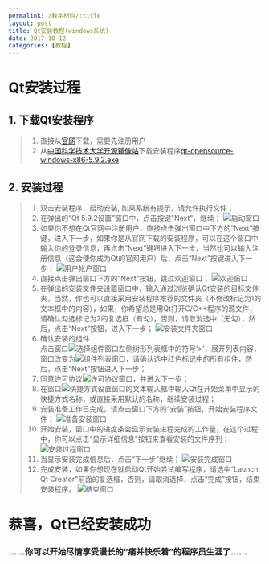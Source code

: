 ```yaml
---
permalink: /教学材料/:title
layout: post
title: Qt安装教程(windows系统)
date: 2017-10-12
categories: [教程]
---
```


# Qt安装过程
## 1. 下载Qt安装程序
> 1. 直接从[官网](https://www.qt.io/)下载，需要先注册用户
> 1. 从[中国科学技术大学开源镜像站](http://mirrors.ustc.edu.cn/)下载安装程序[qt-opensource-windows-x86-5.9.2.exe](http://mirrors.ustc.edu.cn/qtproject/official_releases/qt/5.9/5.9.2/qt-opensource-windows-x86-5.9.2.exe)

## 2. 安装过程
> 1. 双击安装程序，启动安装, 如果系统有提示，请允许执行文件；
> 1. 在弹出的“Qt 5.9.2设置”窗口中，点击按键"Next"，继续；
>    ![启动窗口](../images/QtInstall_01.PNG)
> 1. 如果你不想在Qt官网中注册用户，直接点击弹出窗口中下方的“Next”按键，进入下一步，如果你是从官网下载的安装程序，可以在这个窗口中输入你的登录信息，再点击“Next”键钮进入下一步，当然也可以输入注册信息（这会使你成为Qt的官网用户）后，点击“Next”按键进入下一步；
>    ![用户帐户窗口](../images/QtInstall_02.PNG)
> 1. 直接点击弹出窗口下方的“Next”按钮，跳过欢迎窗口；
>    ![欢迎窗口](../images/QtInstall_03.PNG)
> 1. 在弹出的安装文件夹设置窗口中，输入通过浏览确认Qt安装的目标文件夹，当然，你也可以直接采用安装程序推荐的文件夹（不修改标记为1的文本框中的内容），如果，你希望总是用Qt打开C/C++程序的源文件，请确认勾选标记为2的复选框（有勾），否则，请取消选中（无勾），然后，点击“Next”按钮，进入下一步；
>    ![安装文件夹窗口](../images/QtInstall_04.PNG)
> 1. 确认安装的组件    
> 点击窗口![选择组件窗口](../images/QtInstall_05.PNG)左侧树形列表框中的符号‘>’，展开列表内容，窗口改变为![组件列表窗口](../images/QtInstall_06.PNG)，请确认选中红色标记中的所有组件，然后，点击“Next”按钮进入下一步；
> 1. 同意许可协议![许可协议窗口](../images/QtInstall_07.PNG)，并进入下一步；
> 1. 在窗口![快捷方式设置窗口](../images/QtInstall_08.PNG)的文本输入框中输入Qt在开始菜单中显示的快捷方式名称，或直接采用默认的名称，继续安装过程；
> 1. 安装准备工作已完成，请点击窗口下方的“安装”按钮，开始安装程序文件；
>    ![准备安装窗口](../images/QtInstall_09.PNG)
> 1. 开始安装，窗口中的进度条会显示安装进程完成的工作量，在这个过程中，你可以点击“显示详细信息”按钮来查看安装的文件序列；
>    ![安装过程窗口](../images/QtInstall_10.PNG)
> 1. 当显示安装完成信息后，点击“下一步”继续；
>    ![安装完成窗口](../images/QtInstall_11.PNG)
> 1. 完成安装，如果你想现在就启动Qt开始尝试编写程序，请选中“Launch Qt Creator”前面的复选框，否则，请取消选择，点击“完成”按钮，结束安装程序。
>    ![结束窗口](../images/QtInstall_12.PNG)

# 恭喜，Qt已经安装成功
### ......你可以开始尽情享受漫长的“痛并快乐着”的程序员生涯了......
